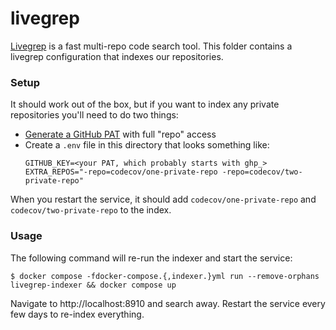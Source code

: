 # livegrep

[Livegrep](https://github.com/livegrep/livegrep) is a fast multi-repo code search tool. This folder contains a livegrep configuration that indexes our repositories.

### Setup

It should work out of the box, but if you want to index any private repositories you'll need to do two things:
- [Generate a GitHub PAT](https://github.com/settings/tokens) with full "repo" access
- Create a `.env` file in this directory that looks something like:
  ```
  GITHUB_KEY=<your PAT, which probably starts with ghp_>
  EXTRA_REPOS="-repo=codecov/one-private-repo -repo=codecov/two-private-repo"
  ```

When you restart the service, it should add `codecov/one-private-repo` and `codecov/two-private-repo` to the index.

### Usage

The following command will re-run the indexer and start the service:
```
$ docker compose -fdocker-compose.{,indexer.}yml run --remove-orphans livegrep-indexer && docker compose up
```

Navigate to http://localhost:8910 and search away. Restart the service every few days to re-index everything.
